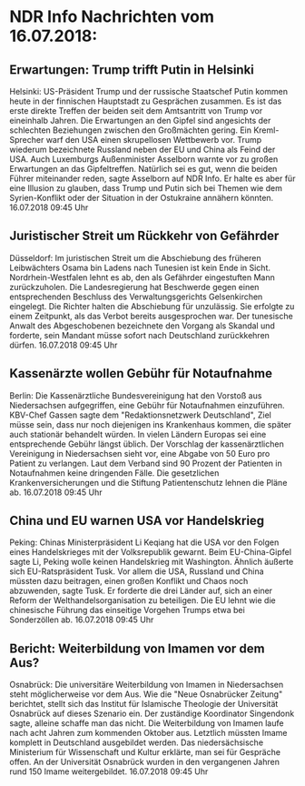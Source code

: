 # NDR Info Nachrichten vom 16.07.2018:


## Erwartungen: Trump trifft Putin in Helsinki
Helsinki: US-Präsident Trump und der russische Staatschef Putin kommen heute in der finnischen Hauptstadt zu Gesprächen zusammen. Es ist das erste direkte Treffen der beiden seit dem Amtsantritt von Trump vor eineinhalb Jahren. Die Erwartungen an den Gipfel sind angesichts der schlechten Beziehungen zwischen den Großmächten gering. Ein Kreml-Sprecher warf den USA einen skrupellosen Wettbewerb vor. Trump wiederum bezeichnete Russland neben der EU und China als Feind der USA. Auch Luxemburgs Außenminister Asselborn warnte vor zu großen Erwartungen an das Gipfeltreffen. Natürlich sei es gut, wenn die beiden Führer miteinander reden, sagte Asselborn auf NDR Info. Er halte es aber für eine Illusion zu glauben, dass Trump und Putin sich bei Themen wie dem Syrien-Konflikt oder der Situation in der Ostukraine annähern könnten. 16.07.2018 09:45 Uhr 

## Juristischer Streit um Rückkehr von Gefährder
Düsseldorf:	Im juristischen Streit um die Abschiebung des früheren Leibwächters Osama bin Ladens nach Tunesien ist kein Ende in Sicht. Nordrhein-Westfalen lehnt es ab, den als Gefährder eingestuften Mann zurückzuholen. Die Landesregierung hat Beschwerde gegen einen entsprechenden Beschluss des Verwaltungsgerichts Gelsenkirchen eingelegt. Die Richter halten die Abschiebung für unzulässig. Sie erfolgte zu einem Zeitpunkt, als das Verbot bereits ausgesprochen war. Der tunesische Anwalt des Abgeschobenen bezeichnete den Vorgang als Skandal und forderte, sein Mandant müsse sofort nach Deutschland zurückkehren dürfen. 16.07.2018 09:45 Uhr 

## Kassenärzte wollen Gebühr für Notaufnahme
Berlin: 	Die Kassenärztliche Bundesvereinigung hat den Vorstoß aus Niedersachsen aufgegriffen, eine Gebühr für Notaufnahmen einzuführen. KBV-Chef Gassen sagte dem "Redaktionsnetzwerk Deutschland", Ziel müsse sein, dass nur noch diejenigen ins Krankenhaus kommen, die später auch stationär behandelt würden. In vielen Ländern Europas sei eine entsprechende Gebühr längst üblich. Der Vorschlag der kassenärztlichen Vereinigung in Niedersachsen sieht vor, eine Abgabe von 50 Euro pro Patient zu verlangen. Laut dem Verband sind 90 Prozent der Patienten in Notaufnahmen keine dringenden Fälle. Die gesetzlichen Krankenversicherungen und die Stiftung Patientenschutz lehnen die Pläne ab. 16.07.2018 09:45 Uhr 

## China und EU warnen USA vor Handelskrieg
Peking:   Chinas Ministerpräsident Li Keqiang hat die USA vor den Folgen eines Handelskrieges mit der Volksrepublik gewarnt. Beim EU-China-Gipfel sagte Li, Peking wolle keinen Handelskrieg mit Washington. Ähnlich äußerte sich EU-Ratspräsident Tusk. Vor allem die USA, Russland und China müssten dazu beitragen, einen großen Konflikt und Chaos noch abzuwenden, sagte Tusk. Er forderte die drei Länder auf, sich an einer Reform der Welthandelsorganisation zu beteiligen. Die EU lehnt wie die chinesische Führung das einseitige Vorgehen Trumps etwa bei Sonderzöllen ab. 16.07.2018 09:45 Uhr 

## Bericht: Weiterbildung von Imamen vor dem Aus?
Osnabrück: Die universitäre Weiterbildung von Imamen in Niedersachsen steht möglicherweise vor dem Aus. Wie die "Neue Osnabrücker Zeitung" berichtet, stellt sich das Institut für Islamische Theologie der Universität Osnabrück auf dieses Szenario ein. Der zuständige Koordinator Singendonk sagte, alleine schaffe man das nicht. Die Weiterbildung von Imamen laufe nach acht Jahren zum kommenden Oktober aus. Letztlich müssten Imame komplett in Deutschland ausgebildet werden. Das niedersächsische Ministerium für Wissenschaft und Kultur erklärte, man sei für Gespräche offen. An der Universität Osnabrück wurden in den vergangenen Jahren rund 150 Imame weitergebildet. 16.07.2018 09:45 Uhr 
